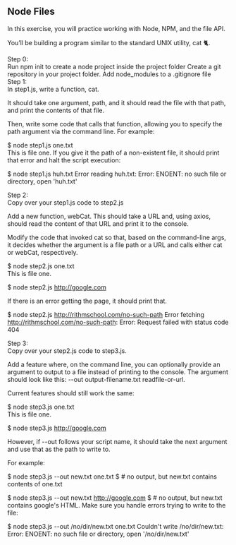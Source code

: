 ## Node Files

In this exercise, you will practice working with Node, NPM, and the file API.

You’ll be building a program similar to the standard UNIX utility, cat 🐈.

Step 0:  
Run npm init to create a node project inside the project folder
Create a git repository in your project folder. 
Add node_modules to a .gitignore file  
Step 1:  
In step1.js, write a function, cat.

It should take one argument, path, and it should read the file with that path, and print the contents of that file.

Then, write some code that calls that function, allowing you to specify the path argument via the command line. For example:

$ node step1.js one.txt  
This is file one.
If you give it the path of a non-existent file, it should print that error and halt the script execution:

$ node step1.js huh.txt
Error reading huh.txt:
  Error: ENOENT: no such file or directory, open 'huh.txt'  
  
Step 2:  
Copy over your step1.js code to step2.js

Add a new function, webCat. This should take a URL and, using axios, should read the content of that URL and print it to the console.

Modify the code that invoked cat so that, based on the command-line args, it decides whether the argument is a file path or a URL and calls either cat or webCat, respectively.

$ node step2.js one.txt  
This is file one.

$ node step2.js http://google.com
<!doctype html><html ...
If there is an error getting the page, it should print that.

$ node step2.js http://rithmschool.com/no-such-path
Error fetching http://rithmschool.com/no-such-path:
  Error: Request failed with status code 404
  
Step 3:  
Copy over your step2.js code to step3.js.

Add a feature where, on the command line, you can optionally provide an argument to output to a file instead of printing to the console. The argument should look like this: --out output-filename.txt readfile-or-url.

Current features should still work the same:

$ node step3.js one.txt  
This is file one. 

$ node step3.js http://google.com
<!doctype html><html ...  
However, if --out follows your script name, it should take the next argument and use that as the path to write to.

For example:

$ node step3.js --out new.txt one.txt
$ # no output, but new.txt contains contents of one.txt

$ node step3.js --out new.txt  http://google.com
$ # no output, but new.txt contains google's HTML.
Make sure you handle errors trying to write to the file:

$ node step3.js --out /no/dir/new.txt one.txt
Couldn't write /no/dir/new.txt:
  Error: ENOENT: no such file or directory, open '/no/dir/new.txt'